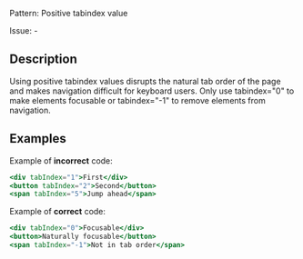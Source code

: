 Pattern: Positive tabindex value

Issue: -

## Description

Using positive tabindex values disrupts the natural tab order of the page and makes navigation difficult for keyboard users. Only use tabindex="0" to make elements focusable or tabindex="-1" to remove elements from navigation.

## Examples

Example of **incorrect** code:
```jsx
<div tabIndex="1">First</div>
<button tabIndex="2">Second</button>
<span tabIndex="5">Jump ahead</span>
```

Example of **correct** code:
```jsx
<div tabIndex="0">Focusable</div>
<button>Naturally focusable</button>
<span tabIndex="-1">Not in tab order</span>
```